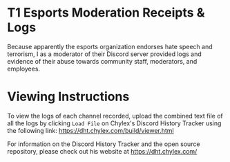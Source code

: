 # T1 Esports Moderation Receipts & Logs
Because apparently the esports organization endorses hate speech and terrorism, I as a moderator of their Discord server provided logs and evidence of their abuse towards community staff, moderators, and employees.

# Viewing Instructions
To view the logs of each channel recorded, upload the combined text file of all the logs by clicking `Load File` on Chylex's Discord History Tracker using the following link: https://dht.chylex.com/build/viewer.html

For information on the Discord History Tracker and the open source repository, please check out his website at https://dht.chylex.com/
